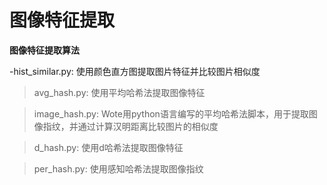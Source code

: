 # 图像特征提取

**图像特征提取算法**

-hist_similar.py: 使用颜色直方图提取图片特征并比较图片相似度
  
>avg_hash.py: 使用平均哈希法提取图像特征
  
>image_hash.py: Wote用python语言编写的平均哈希法脚本，用于提取图像指纹，并通过计算汉明距离比较图片的相似度
  
>d_hash.py: 使用d哈希法提取图像特征
  
>per_hash.py: 使用感知哈希法提取图像指纹
